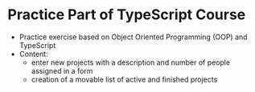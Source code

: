 # Practice Part of TypeScript Course

- Practice exercise based on Object Oriented Programming (OOP) and TypeScript
- Content:
  - enter new projects with a description and number of people assigned in a form
  - creation of a movable list of active and finished projects
